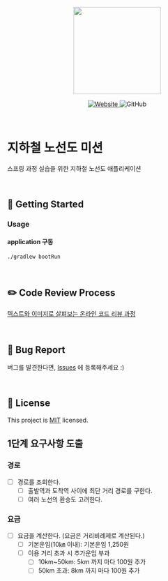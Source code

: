 <p align="center">
    <img width="200px;" src="https://raw.githubusercontent.com/woowacourse/atdd-subway-admin-frontend/master/images/main_logo.png"/>
</p>
<p align="center">
  <a href="https://techcourse.woowahan.com/c/Dr6fhku7" alt="woowacuorse subway">
    <img alt="Website" src="https://img.shields.io/website?url=https%3A%2F%2Fedu.nextstep.camp%2Fc%2FR89PYi5H">
  </a>
  <img alt="GitHub" src="https://img.shields.io/github/license/woowacourse/atdd-subway-path">
</p>

<br>

# 지하철 노선도 미션

스프링 과정 실습을 위한 지하철 노선도 애플리케이션

<br>

## 🚀 Getting Started

### Usage

#### application 구동

```
./gradlew bootRun
```

<br>

## ✏️ Code Review Process

[텍스트와 이미지로 살펴보는 온라인 코드 리뷰 과정](https://github.com/next-step/nextstep-docs/tree/master/codereview)

<br>

## 🐞 Bug Report

버그를 발견한다면, [Issues](https://github.com/woowacourse/atdd-subway-path/issues) 에 등록해주세요 :)

<br>

## 📝 License

This project is [MIT](https://github.com/woowacourse/atdd-subway-path/blob/master/LICENSE) licensed.

## 1단계 요구사항 도출

### 경로

- [ ] 경로를 조회한다.
    - [ ] 출발역과 도착역 사이에 최단 거리 경로를 구한다.
    - [ ] 여러 노선의 환승도 고려한다.

### 요금

- [ ] 요금을 계산한다. (요금은 거리비례제로 계산된다.)
    - [ ] 기본운임(10㎞ 이내): 기본운임 1,250원 
    - [ ] 이용 거리 초과 시 추가운임 부과 
      - [ ] 10km~50km: 5km 까지 마다 100원 추가 
      - [ ] 50km 초과: 8km 까지 마다 100원 추가
